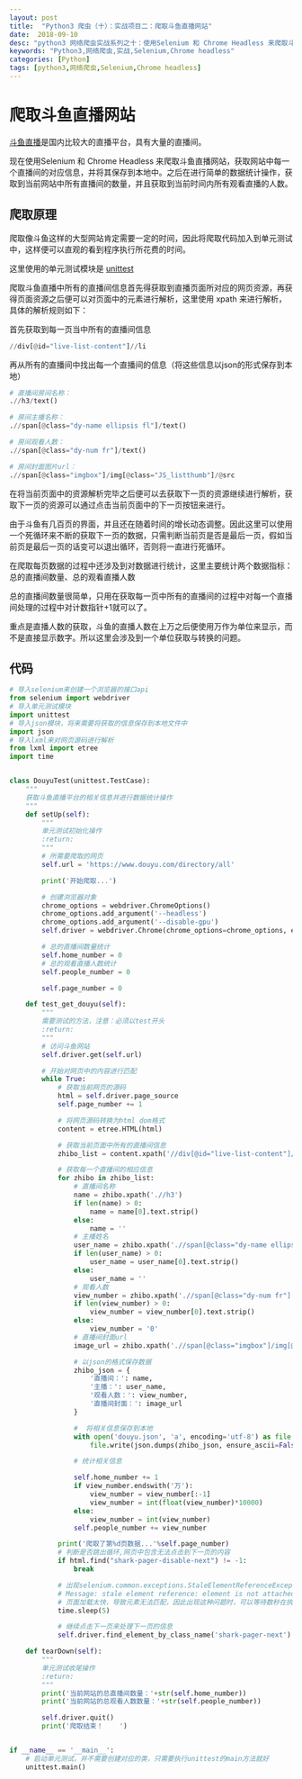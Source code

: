 ```yaml
---
layout: post
title:  "Python3 爬虫（十）：实战项目二：爬取斗鱼直播网站"
date:  2018-09-10
desc: "python3 网络爬虫实战系列之十：使用Selenium 和 Chrome Headless 来爬取斗鱼直播网站，获取每一个直播间的对应信息，将其保存到本地中。并进行简单的数据统计操作"
keywords: "Python3,网络爬虫,实战,Selenium,Chrome headless"
categories: [Python]
tags: [python3,网络爬虫,Selenium,Chrome headless]
---
```


# 爬取斗鱼直播网站

[斗鱼直播](https://www.douyu.com/directory/all)是国内比较大的直播平台，具有大量的直播间。

现在使用Selenium 和 Chrome Headless 来爬取斗鱼直播网站，获取网站中每一个直播间的对应信息，并将其保存到本地中。之后在进行简单的数据统计操作，获取到当前网站中所有直播间的数量，并且获取到当前时间内所有观看直播的人数。

## 爬取原理

爬取像斗鱼这样的大型网站肯定需要一定的时间，因此将爬取代码加入到单元测试中，这样便可以直观的看到程序执行所花费的时间。

这里使用的单元测试模块是 [unittest](https://docs.python.org/3/library/unittest.html)

爬取斗鱼直播中所有的直播间信息首先得获取到直播页面所对应的网页资源，再获得页面资源之后便可以对页面中的元素进行解析，这里使用 xpath 来进行解析，具体的解析规则如下：

首先获取到每一页当中所有的直播间信息

```python
//div[@id="live-list-content"]//li
```

再从所有的直播间中找出每一个直播间的信息（将这些信息以json的形式保存到本地）

```python
# 直播间房间名称：
.//h3/text()

# 房间主播名称：
.//span[@class="dy-name ellipsis fl"]/text()

# 房间观看人数：
.//span[@class="dy-num fr"]/text()

# 房间封面图片url：
.//span[@class="imgbox"]/img[@class="JS_listthumb"]/@src
```

在将当前页面中的资源解析完毕之后便可以去获取下一页的资源继续进行解析，获取下一页的资源可以通过点击当前页面中的下一页按钮来进行。

由于斗鱼有几百页的界面，并且还在随着时间的增长动态调整。因此这里可以使用一个死循环来不断的获取下一页的数据，只需判断当前页是否是最后一页，假如当前页是最后一页的话变可以退出循环，否则将一直进行死循环。

在爬取每页数据的过程中还涉及到对数据进行统计，这里主要统计两个数据指标：总的直播间数量、总的观看直播人数

总的直播间数量很简单，只用在获取每一页中所有的直播间的过程中对每一个直播间处理的过程中对计数指针+1就可以了。

重点是直播人数的获取，斗鱼的直播人数在上万之后便使用万作为单位来显示，而不是直接显示数字。所以这里会涉及到一个单位获取与转换的问题。

## 代码

```python
# 导入selenium来创建一个浏览器的接口api
from selenium import webdriver
# 导入单元测试模块
import unittest
# 导入json模块，将来需要将获取的信息保存到本地文件中
import json
# 导入lxml来对网页源码进行解析
from lxml import etree
import time


class DouyuTest(unittest.TestCase):
    """
    获取斗鱼直播平台的相关信息并进行数据统计操作
    """
    def setUp(self):
        """
        单元测试初始化操作
        :return:
        """
        # 所需要爬取的网页
        self.url = 'https://www.douyu.com/directory/all'

        print('开始爬取...')

        # 创建浏览器对象
        chrome_options = webdriver.ChromeOptions()
        chrome_options.add_argument('--headless')
        chrome_options.add_argument('--disable-gpu')
        self.driver = webdriver.Chrome(chrome_options=chrome_options, executable_path='/home/wx/application/chromedriver')

        # 总的直播间数量统计
        self.home_number = 0
        # 总的观看直播人数统计
        self.people_number = 0

        self.page_number = 0

    def test_get_douyu(self):
        """
        需要测试的方法，注意：必须以test开头
        :return:
        """
        # 访问斗鱼网站
        self.driver.get(self.url)

        # 开始对网页中的内容进行匹配
        while True:
            # 获取当前网页的源码
            html = self.driver.page_source
            self.page_number += 1

            # 将网页源码转换为html dom格式
            content = etree.HTML(html)

            # 获取当前页面中所有的直播间信息
            zhibo_list = content.xpath('//div[@id="live-list-content"]//li')

            # 获取每一个直播间的相应信息
            for zhibo in zhibo_list:
                # 直播间名称
                name = zhibo.xpath('.//h3')
                if len(name) > 0:
                    name = name[0].text.strip()
                else:
                    name = ''
                # 主播姓名
                user_name = zhibo.xpath('.//span[@class="dy-name ellipsis fl"]')
                if len(user_name) > 0:
                    user_name = user_name[0].text.strip()
                else:
                    user_name = ''
                # 观看人数
                view_number = zhibo.xpath('.//span[@class="dy-num fr"]')
                if len(view_number) > 0:
                    view_number = view_number[0].text.strip()
                else:
                    view_number = '0'
                # 直播间封面url
                image_url = zhibo.xpath('.//span[@class="imgbox"]/img[@class="JS_listthumb"]/@src')[0].strip()

                # 以json的格式保存数据
                zhibo_json = {
                    '直播间：': name,
                    '主播：': user_name,
                    '观看人数：': view_number,
                    '直播间封面：': image_url
                }

                #  将相关信息保存到本地
                with open('douyu.json', 'a', encoding='utf-8') as file:
                    file.write(json.dumps(zhibo_json, ensure_ascii=False)+'\n')

                # 统计相关信息

                self.home_number += 1
                if view_number.endswith('万'):
                    view_number = view_number[:-1]
                    view_number = int(float(view_number)*10000)
                else:
                    view_number = int(view_number)
                self.people_number += view_number

            print('爬取了第%d页数据...'%self.page_number)
            # 判断是否跳出循环,网页中包含无法点击到下一页的内容
            if html.find("shark-pager-disable-next") != -1:
                break

            # 出现selenium.common.exceptions.StaleElementReferenceException:
            # Message: stale element reference: element is not attached to the page document
            # 页面加载太快，导致元素无法匹配，因此出现这种问题时，可以等待数秒在执行
            time.sleep(5)

            # 继续点击下一页来处理下一页的信息
            self.driver.find_element_by_class_name('shark-pager-next').click()

    def tearDown(self):
        """
        单元测试收尾操作
        :return:
        """
        print('当前网站的总直播间数量：'+str(self.home_number))
        print('当前网站的总观看人数数量：'+str(self.people_number))

        self.driver.quit()
        print('爬取结束！    ')


if __name__ == '__main__':
    # 启动单元测试，并不需要创建对应的类，只需要执行unittest的main方法就好
    unittest.main()
```